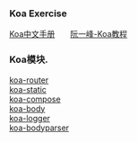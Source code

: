 ### Koa Exercise

[Koa中文手册](https://gaohelong.github.io/)&nbsp;&nbsp;&nbsp;&nbsp;&nbsp;&nbsp;
[阮一峰-Koa教程](http://www.ruanyifeng.com/blog/2017/08/koa.html)

### Koa模块.
[koa-router](https://github.com/alexmingoia/koa-router)<br>
[koa-static](https://github.com/koajs/static)<br>
[koa-compose](https://github.com/koajs/compose)<br>
[koa-body](https://github.com/dlau/koa-body)<br>
[koa-logger](https://github.com/koajs/logger)<br>
[koa-bodyparser](https://github.com/koajs/bodyparser)<br>
